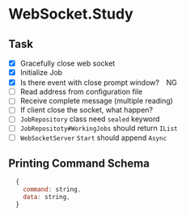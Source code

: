 # WebSocket.Study

## Task
  - [x] Gracefully close web socket
  - [x] Initialize Job
  - [x] Is there event with close prompt window?　NG
  - [ ] Read address from configuration file
  - [ ] Receive complete message (multiple reading)
  - [ ] If client close the socket, what happen?
  - [ ] `JobRepository` class need `sealed` keyword
  - [ ] `JobRepositoty#WorkingJobs` should return `IList`
  - [ ] `WebSocketServer` `Start` should append `Async`

## Printing Command Schema

```js
  {
    command: string,
    data: string,
  }
```
